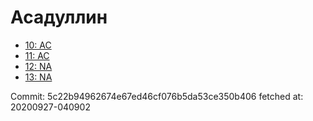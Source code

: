# Асадуллин
- [10: AC](10.md)
- [11: AC](11.md)
- [12: NA](12.md)
- [13: NA](13.md)

Commit: 5c22b94962674e67ed46cf076b5da53ce350b406
 fetched at: 20200927-040902
